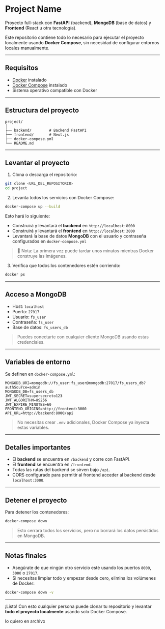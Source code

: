 # Project Name

Proyecto full-stack con **FastAPI** (backend), **MongoDB** (base de datos) y **Frontend** (React u otra tecnología).

Este repositorio contiene todo lo necesario para ejecutar el proyecto localmente usando **Docker Compose**, sin necesidad de configurar entornos locales manualmente.

---

## Requisitos

- [Docker](https://www.docker.com/get-started) instalado
- [Docker Compose](https://docs.docker.com/compose/install/) instalado
- Sistema operativo compatible con Docker

---

## Estructura del proyecto

```
project/
│
├── backend/        # Backend FastAPI
├── frontend/       # Next.js
├── docker-compose.yml
└── README.md
```

---

## Levantar el proyecto

1. Clona o descarga el repositorio:

```bash
git clone <URL_DEL_REPOSITORIO>
cd project
```

2. Levanta todos los servicios con Docker Compose:

```bash
docker-compose up --build
```

Esto hará lo siguiente:

- Construirá y levantará el **backend** en `http://localhost:8000`
- Construirá y levantará el **frontend** en `http://localhost:3000`
- Levantará la base de datos **MongoDB** con el usuario y contraseña configurados en `docker-compose.yml`

> 🔹 Nota: La primera vez puede tardar unos minutos mientras Docker construye las imágenes.

3. Verifica que todos los contenedores estén corriendo:

```bash
docker ps
```

---

## Acceso a MongoDB

- Host: `localhost`
- Puerto: `27017`
- Usuario: `fs_user`
- Contraseña: `fs_user`
- Base de datos: `fs_users_db`

> Puedes conectarte con cualquier cliente MongoDB usando estas credenciales.

---

## Variables de entorno

Se definen en `docker-compose.yml`:

```env
MONGODB_URI=mongodb://fs_user:fs_user@mongodb:27017/fs_users_db?authSource=admin
MONGODB_DB=fs_users_db
JWT_SECRET=supersecreto123
JWT_ALGORITHM=HS256
JWT_EXPIRE_MINUTES=60
FRONTEND_ORIGINS=http://frontend:3000
API_URL=http://backend:8000/api
```

> No necesitas crear `.env` adicionales, Docker Compose ya inyecta estas variables.

---

## Detalles importantes

- El **backend** se encuentra en `/backend` y corre con FastAPI.
- El **frontend** se encuentra en `/frontend`.
- Todas las rutas del backend se sirven bajo `/api`.
- CORS configurado para permitir al frontend acceder al backend desde `localhost:3000`.

---

## Detener el proyecto

Para detener los contenedores:

```bash
docker-compose down
```

> Esto cerrará todos los servicios, pero no borrará los datos persistidos en MongoDB.

---

## Notas finales

- Asegúrate de que ningún otro servicio esté usando los puertos `8000`, `3000` o `27017`.
- Si necesitas limpiar todo y empezar desde cero, elimina los volúmenes de Docker:

```bash
docker-compose down -v
```

---

¡Listo! Con esto cualquier persona puede clonar tu repositorio y levantar **todo el proyecto localmente** usando solo Docker Compose.

lo quiero en archivo

